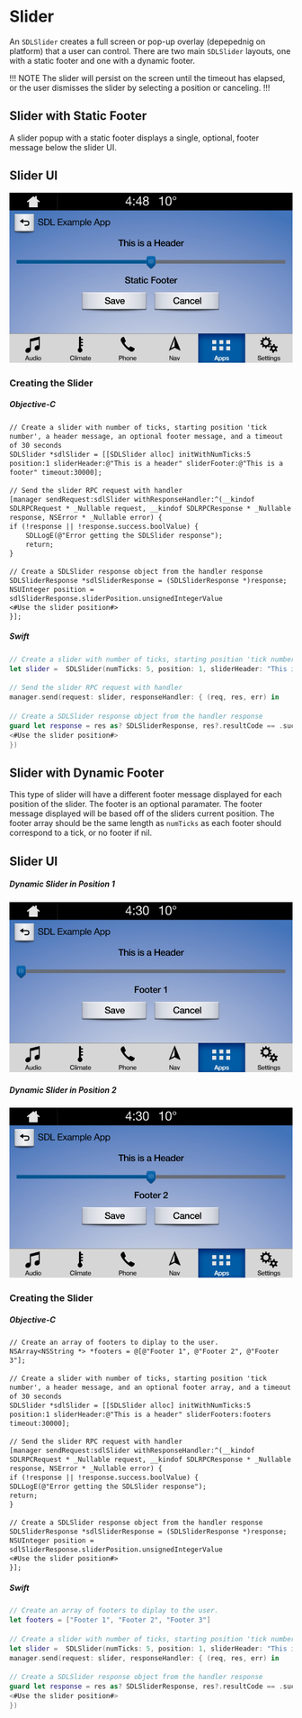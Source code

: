 # Slider
An `SDLSlider` creates a full screen or pop-up overlay (depepednig on platform) that a user can control. There are two main `SDLSlider` layouts, one with a static footer and one with a dynamic footer.  

!!! NOTE
The slider will persist on the screen until the timeout has elapsed, or the user dismisses the slider by selecting a position or canceling.
!!!

## Slider with Static Footer
A slider popup with a static footer displays a single, optional, footer message below the slider UI.

## Slider UI
![Slider with Static Footer 1](assets/StaticFooter.png)


### Creating the Slider

##### Objective-C
```objc
// Create a slider with number of ticks, starting position 'tick number', a header message, an optional footer message, and a timeout of 30 seconds
SDLSlider *sdlSlider = [[SDLSlider alloc] initWithNumTicks:5 position:1 sliderHeader:@"This is a header" sliderFooter:@"This is a footer" timeout:30000];

// Send the slider RPC request with handler 
[manager sendRequest:sdlSlider withResponseHandler:^(__kindof SDLRPCRequest * _Nullable request, __kindof SDLRPCResponse * _Nullable response, NSError * _Nullable error) {
if (!response || !response.success.boolValue) {
    SDLLogE(@"Error getting the SDLSlider response");
    return;
}

// Create a SDLSlider response object from the handler response
SDLSliderResponse *sdlSliderResponse = (SDLSliderResponse *)response;
NSUInteger position = sdlSliderResponse.sliderPosition.unsignedIntegerValue
<#Use the slider position#>
}];
```
##### Swift
```swift
// Create a slider with number of ticks, starting position 'tick number', a header message, an optional footer message, and a timeout of 30 seconds
let slider =  SDLSlider(numTicks: 5, position: 1, sliderHeader: "This is a header", sliderFooter: "This is a footer", timeout: 30000)

// Send the slider RPC request with handler 
manager.send(request: slider, responseHandler: { (req, res, err) in

// Create a SDLSlider response object from the handler response
guard let response = res as? SDLSliderResponse, res?.resultCode == .success, let position = response.sliderPosition.intValue else { return }
<#Use the slider position#>
})
```

## Slider with Dynamic Footer
This type of slider will have a different footer message displayed for each  position of the slider.  The footer is an optional paramater.  The footer message displayed will be based off of the sliders current position.  The footer array should be the same length as  `numTicks` as each footer should correspond to a tick, or no footer if nil.

## Slider UI

##### Dynamic Slider in Position 1
![Slider with Dynamic Footer 1](assets/DynamicFooter1.png)

##### Dynamic Slider in Position 2
![Slider with Dynamic Footer 2](assets/DynamicFooter2.png)


### Creating the Slider

##### Objective-C
```objc
// Create an array of footers to diplay to the user.
NSArray<NSString *> *footers = @[@"Footer 1", @"Footer 2", @"Footer 3"];

// Create a slider with number of ticks, starting position 'tick number', a header message, and an optional footer array, and a timeout of 30 seconds
SDLSlider *sdlSlider = [[SDLSlider alloc] initWithNumTicks:5 position:1 sliderHeader:@"This is a header" sliderFooters:footers timeout:30000];

// Send the slider RPC request with handler 
[manager sendRequest:sdlSlider withResponseHandler:^(__kindof SDLRPCRequest * _Nullable request, __kindof SDLRPCResponse * _Nullable response, NSError * _Nullable error) {
if (!response || !response.success.boolValue) {
SDLLogE(@"Error getting the SDLSlider response");
return;
}

// Create a SDLSlider response object from the handler response
SDLSliderResponse *sdlSliderResponse = (SDLSliderResponse *)response;
NSUInteger position = sdlSliderResponse.sliderPosition.unsignedIntegerValue
<#Use the slider position#>
}];
```

##### Swift
```swift
// Create an array of footers to diplay to the user.
let footers = ["Footer 1", "Footer 2", "Footer 3"]

// Create a slider with number of ticks, starting position 'tick number', a header message, and an optional footer array, and a timeout of 30 seconds
let slider =  SDLSlider(numTicks: 5, position: 1, sliderHeader: "This is a header", sliderFooters:footers, timeout: 30000)
manager.send(request: slider, responseHandler: { (req, res, err) in

// Create a SDLSlider response object from the handler response
guard let response = res as? SDLSliderResponse, res?.resultCode == .success, let position = response.sliderPosition.intValue else { return }
<#Use the slider position#>
})
```
